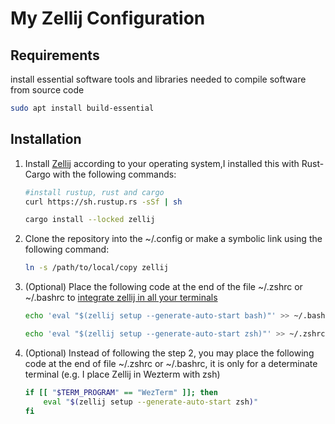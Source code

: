 # My Zellij Configuration

## Requirements

install essential software tools and libraries needed to compile software from source code

```bash
sudo apt install build-essential
```

## Installation

1. Install [Zellij](https://zellij.dev/documentation/installation) according
to your operating system,I installed this with
Rust-Cargo with the following commands:

    ```bash
    #install rustup, rust and cargo
    curl https://sh.rustup.rs -sSf | sh
    ```

    ```bash
    cargo install --locked zellij
    ```

2. Clone the repository into the ~/.config or make a symbolic link using the following command:

    ```bash
    ln -s /path/to/local/copy zellij
    ```

3. (Optional) Place the following code at the end of the file ~/.zshrc
or ~/.bashrc to [integrate zellij in all your terminals](https://zellij.dev/documentation/integration)

    ```bash
    echo 'eval "$(zellij setup --generate-auto-start bash)"' >> ~/.bashrc
    ```

    ```bash
    echo 'eval "$(zellij setup --generate-auto-start zsh)"' >> ~/.zshrc
    ```

4. (Optional) Instead of following the step 2, you may place the following code at the end of file ~/.zshrc or ~/.bashrc, 
it is only for a determinate terminal (e.g. I place Zellij in Wezterm with zsh)

    ```bash
    if [[ "$TERM_PROGRAM" == "WezTerm" ]]; then
        eval "$(zellij setup --generate-auto-start zsh)"
    fi
    ```
